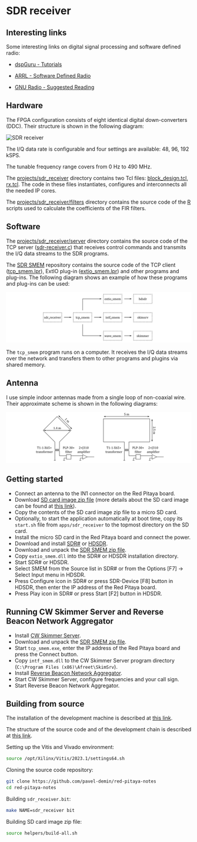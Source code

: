 # SDR receiver

## Interesting links

Some interesting links on digital signal processing and software defined radio:

- [dspGuru - Tutorials](https://dspguru.com/dsp/tutorials)

- [ARRL - Software Defined Radio](https://www.arrl.org/software-defined-radio)

- [GNU Radio - Suggested Reading](https://wiki.gnuradio.org/index.php/SuggestedReading)

## Hardware

The FPGA configuration consists of eight identical digital down-converters (DDC). Their structure is shown in the following diagram:

![SDR receiver](/img/sdr-receiver-hpsdr-ddc.png)

The I/Q data rate is configurable and four settings are available: 48, 96, 192 kSPS.

The tunable frequency range covers from 0 Hz to 490 MHz.

The [projects/sdr_receiver](https://github.com/pavel-demin/red-pitaya-notes/tree/master/projects/sdr_receiver) directory contains two Tcl files: [block_design.tcl](https://github.com/pavel-demin/red-pitaya-notes/blob/master/projects/sdr_receiver/block_design.tcl), [rx.tcl](https://github.com/pavel-demin/red-pitaya-notes/blob/master/projects/sdr_receiver/rx.tcl). The code in these files instantiates, configures and interconnects all the needed IP cores.

The [projects/sdr_receiver/filters](https://github.com/pavel-demin/red-pitaya-notes/tree/master/projects/sdr_receiver/filters) directory contains the source code of the [R](https://www.r-project.org) scripts used to calculate the coefficients of the FIR filters.

## Software

The [projects/sdr_receiver/server](https://github.com/pavel-demin/red-pitaya-notes/tree/master/projects/sdr_receiver/server) directory contains the source code of the TCP server ([sdr-receiver.c](https://github.com/pavel-demin/red-pitaya-notes/blob/master/projects/sdr_receiver/server/sdr-receiver.c)) that receives control commands and transmits the I/Q data streams to the SDR programs.

The [SDR SMEM](https://github.com/pavel-demin/sdr-smem) repository contains the source code of the TCP client ([tcp_smem.lpr](https://github.com/pavel-demin/sdr-smem/blob/main/tcp_smem.lpr)), ExtIO plug-in ([extio_smem.lpr](https://github.com/pavel-demin/sdr-smem/blob/main/extio_smem.lpr)) and other programs and plug-ins. The following diagram shows an example of how these programs and plug-ins can be used:

![SDR SMEM](/img/sdr-smem.png)

The `tcp_smem` program runs on a computer. It receives the I/Q data streams over the network and transfers them to other programs and plugins via shared memory.

## Antenna

I use simple indoor antennas made from a single loop of non-coaxial wire. Their approximate scheme is shown in the following diagrams:

![Antenna](/img/antenna.png)

## Getting started

- Connect an antenna to the IN1 connector on the Red Pitaya board.
- Download [SD card image zip file](release_image) (more details about the SD card image can be found at [this link](/alpine/)).
- Copy the contents of the SD card image zip file to a micro SD card.
- Optionally, to start the application automatically at boot time, copy its `start.sh` file from `apps/sdr_receiver` to the topmost directory on the SD card.
- Install the micro SD card in the Red Pitaya board and connect the power.
- Download and install [SDR#](https://www.dropbox.com/sh/5fy49wae6xwxa8a/AAAdAcU238cppWziK4xPRIADa/sdr/sdrsharp_v1.0.0.1361_with_plugins.zip?dl=1) or [HDSDR](https://www.hdsdr.de).
- Download and unpack the [SDR SMEM zip file](sdr_smem_file).
- Copy `extio_smem.dll` into the SDR# or HDSDR installation directory.
- Start SDR# or HDSDR.
- Select SMEM from the Source list in SDR# or from the Options [F7] &rarr; Select Input menu in HDSDR.
- Press Configure icon in SDR# or press SDR-Device [F8] button in HDSDR, then enter the IP address of the Red Pitaya board.
- Press Play icon in SDR# or press Start [F2] button in HDSDR.

## Running CW Skimmer Server and Reverse Beacon Network Aggregator

- Install [CW Skimmer Server](https://dxatlas.com/skimserver).
- Download and unpack the [SDR SMEM zip file](sdr_smem_file).
- Start `tcp_smem.exe`, enter the IP address of the Red Pitaya board and press the Connect button.
- Copy `intf_smem.dll` to the CW Skimmer Server program directory (`C:\Program Files (x86)\Afreet\SkimSrv`).
- Install [Reverse Beacon Network Aggregator](https://www.reversebeacon.net/pages/Aggregator+34).
- Start CW Skimmer Server, configure frequencies and your call sign.
- Start Reverse Beacon Network Aggregator.

## Building from source

The installation of the development machine is described at [this link](/development-machine/).

The structure of the source code and of the development chain is described at [this link](/led-blinker/).

Setting up the Vitis and Vivado environment:

```bash
source /opt/Xilinx/Vitis/2023.1/settings64.sh
```

Cloning the source code repository:

```bash
git clone https://github.com/pavel-demin/red-pitaya-notes
cd red-pitaya-notes
```

Building `sdr_receiver.bit`:

```bash
make NAME=sdr_receiver bit
```

Building SD card image zip file:

```bash
source helpers/build-all.sh
```
